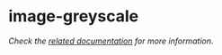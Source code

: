 # image-greyscale

_Check the [related documentation](https://docs.swiss-ai-center.ch/reference/services/image-greyscale) for more information._
